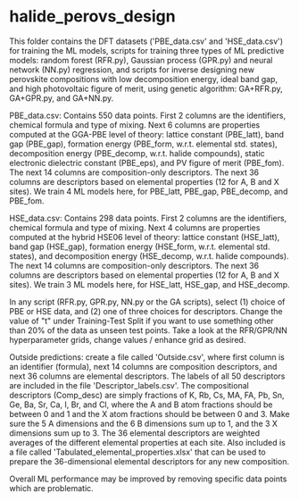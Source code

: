 # halide_perovs_design

This folder contains the DFT datasets ('PBE_data.csv' and 'HSE_data.csv') for training the ML models, scripts for training three types of ML predictive models: random forest (RFR.py), Gaussian process (GPR.py) and neural network (NN.py) regression, and scripts for inverse designing new perovskite compositions with low decomposition energy, ideal band gap, and high photovoltaic figure of merit, using genetic algorithm: GA+RFR.py, GA+GPR.py, and GA+NN.py.

PBE_data.csv: Contains 550 data points. First 2 columns are the identifiers, chemical formula and type of mixing. Next 6 columns are properties computed at the GGA-PBE level of theory: lattice constant (PBE_latt), band gap (PBE_gap), formation energy (PBE_form, w.r.t. elemental std. states), decomposition energy (PBE_decomp, w.r.t. halide compounds), static electronic dielectric constant (PBE_eps), and PV figure of merit (PBE_fom). The next 14 columns are composition-only descriptors. The next 36 columns are descriptors based on elemental properties (12 for A, B and X sites). We train 4 ML models here, for PBE_latt, PBE_gap, PBE_decomp, and PBE_fom. 

HSE_data.csv: Contains 298 data points. First 2 columns are the identifiers, chemical formula and type of mixing. Next 4 columns are properties computed at the hybrid HSE06 level of theory: lattice constant (HSE_latt), band gap (HSE_gap), formation energy (HSE_form, w.r.t. elemental std. states), and decomposition energy (HSE_decomp, w.r.t. halide compounds). The next 14 columns are composition-only descriptors. The next 36 columns are descriptors based on elemental properties (12 for A, B and X sites). We train 3 ML models here, for HSE_latt, HSE_gap, and HSE_decomp.

In any script (RFR.py, GPR.py, NN.py or the GA scripts), select (1) choice of PBE or HSE data, and (2) one of three choices for descriptors. Change the value of "t" under Training-Test Split if you want to use something other than 20% of the data as unseen test points. Take a look at the RFR/GPR/NN hyperparameter grids, change values / enhance grid as desired.

Outside predictions: create a file called 'Outside.csv', where first column is an identifier (formula), next 14 columns are composition descriptors, and next 36 columns are elemental descriptors. The labels of all 50 descriptors are included in the file 'Descriptor_labels.csv'. The compositional descriptors (Comp_desc) are simply fractions of K, Rb, Cs, MA, FA, Pb, Sn, Ge, Ba, Sr, Ca, I, Br, and Cl, where the A and B atom fractions should be between 0 and 1 and the X atom fractions should be between 0 and 3. Make sure the 5 A dimensions and the 6 B dimensions sum up to 1, and the 3 X dimensions sum up to 3. The 36 elemental descriptors are weighted averages of the different elemental properties at each site. Also included is a file called 'Tabulated_elemental_properties.xlsx' that can be used to prepare the 36-dimensional elemental descriptors for any new composition.

Overall ML performance may be improved by removing specific data points which are problematic.
